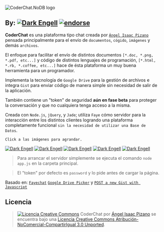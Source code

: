 ![CoderChat.NoDB logo](https://lh6.googleusercontent.com/mginAmt-L6DkQST-akQ3ogv6TbC2LBGnPNjdlFaJaTWgTshZ2XcBecDEKoK7tuq70Q "CoderChat.NoDB")

## By: [![Dark Engell](https://lh5.googleusercontent.com/cvePDTGCLBJepWjzWbncnvFOhY9HbgxC1cBvUbEwygFpvLBVlp2pFW0dRMnpqbiPdQ "Dark Engell")](http://engell.me) [![endorse](https://api.coderwall.com/engell/endorsecount.png)](https://coderwall.com/engell)

**CoderChat** es una plataforma tipo chat creada por [`Ángel Isaac Pizano`](http://engell.me/) pensada principalmente para el envío de `documentos`, `cógido`, `imágenes` y demás `archivos`.

El enfoque para facilitar el envío de distintos documentos `[*.doc, *.png, *.pdf, etc...]` y código de distintos lenguajes de programación, `[*.html, *.rb, *.coffee, etc...]` hace de ésta plataforma un muy buena herramienta para un programador.

Implementa la tecnología de `Google Drive` para la gestión de archivos e integra `Gist` para enviar código de manera simple sin necesidad de salir de la aplicación.

También contiene un "token" de seguridad **aún en fase beta** para proteger la conversación y que no cualquiera tenga acceso a la misma. 

Creada con `Node.js`, `jQuery`, y `Jade`; utiliza `Faye` cómo servidor para la interacción entre los distintos clientes logrando una plataforma completamente funcional `sin la necesidad de utilizar una Base de Datos`.

	Click a las imágenes para agrandar.

[![Dark Engell](https://lh6.googleusercontent.com/OeMHmtVHRvcNbjQTo9rqKdYe2v63yAsh_Z1g8Lzqkapln8cc2itdKPFgo8kfXfqKjQ=w200 "Dark Engell")](https://lh6.googleusercontent.com/OeMHmtVHRvcNbjQTo9rqKdYe2v63yAsh_Z1g8Lzqkapln8cc2itdKPFgo8kfXfqKjQ)
[![Dark Engell](https://lh4.googleusercontent.com/W294ADdpkYUtCbe1LX2duoMMBQ4j2S4vNMu-YFEgsua4TI6Epkeno-16y6H1nlw6nA=w200 "Dark Engell")](https://lh4.googleusercontent.com/W294ADdpkYUtCbe1LX2duoMMBQ4j2S4vNMu-YFEgsua4TI6Epkeno-16y6H1nlw6nA)
[![Dark Engell](https://lh4.googleusercontent.com/obsu7YUlKX6-8W6JDuKXL6F85PwUdWn0bpr9pGLx9_cWBxajp7Yo0HI4MveWtTinfw=w200 "Dark Engell")](https://lh4.googleusercontent.com/obsu7YUlKX6-8W6JDuKXL6F85PwUdWn0bpr9pGLx9_cWBxajp7Yo0HI4MveWtTinfw)
[![Dark Engell](https://lh3.googleusercontent.com/6URnXOJI8bcRYjxoUdHwfeV2-Mc9GkXB5QU39tqDM3LvBcWksLAPEKhuPkyOK0ECWw=w200 "Dark Engell")](https://lh3.googleusercontent.com/6URnXOJI8bcRYjxoUdHwfeV2-Mc9GkXB5QU39tqDM3LvBcWksLAPEKhuPkyOK0ECWw)
[![Dark Engell](https://lh4.googleusercontent.com/hvwlyX9q9em6mTMi0jvXUH6lmlqSl0seMGZFVKgYGZQqur5LWU1Me6HgW-UJH6CWzQ=w200 "Dark Engell")](https://lh4.googleusercontent.com/hvwlyX9q9em6mTMi0jvXUH6lmlqSl0seMGZFVKgYGZQqur5LWU1Me6HgW-UJH6CWzQ)

>Para arrancar el servidor simplemente se ejecuta el comando `node app.js` en la carpeta principal.

>El "token" por defecto es `password` y lo pide antes de cargar la página.

Basado en:
[`Fayechat`](https://github.com/Jmlevick/fayechat)
[`Google Drive Picker`](https://gist.github.com/Jmlevick/5781122) y
[`POST a new Gist with Javascript`](https://gist.github.com/Jmlevick/5781079)

## Licencia

>[![Licencia Creative Commons](http://i.creativecommons.org/l/by-nc-sa/3.0/88x31.png)](http://creativecommons.org/licenses/by-nc-sa/3.0/deed.es)
<span xmlns:dct="http://purl.org/dc/terms/" property="dct:title">CoderChat</span> por [Ángel Isaac Pizano](http://engell.me) se encuentra bajo una [Licencia Creative Commons Atribución-NoComercial-CompartirIgual 3.0 Unported](http://creativecommons.org/licenses/by-nc-sa/3.0/deed.es).